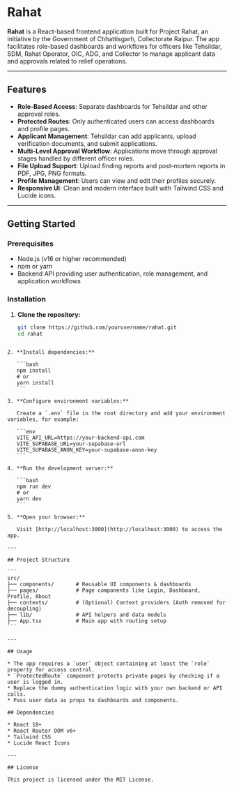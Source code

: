 # Rahat

**Rahat** is a React-based frontend application built for Project Rahat, an initiative by the Government of Chhattisgarh, Collectorate Raipur. The app facilitates role-based dashboards and workflows for officers like Tehsildar, SDM, Rahat Operator, OIC, ADG, and Collector to manage applicant data and approvals related to relief operations.

---

## Features

- **Role-Based Access**: Separate dashboards for Tehsildar and other approval roles.
- **Protected Routes**: Only authenticated users can access dashboards and profile pages.
- **Applicant Management**: Tehsildar can add applicants, upload verification documents, and submit applications.
- **Multi-Level Approval Workflow**: Applications move through approval stages handled by different officer roles.
- **File Upload Support**: Upload finding reports and post-mortem reports in PDF, JPG, PNG formats.
- **Profile Management**: Users can view and edit their profiles securely.
- **Responsive UI**: Clean and modern interface built with Tailwind CSS and Lucide icons.

---

## Getting Started

### Prerequisites

- Node.js (v16 or higher recommended)
- npm or yarn
- Backend API providing user authentication, role management, and application workflows

### Installation

1. **Clone the repository:**

   ```bash
   git clone https://github.com/yourusername/rahat.git
   cd rahat
````

2. **Install dependencies:**

   ```bash
   npm install
   # or
   yarn install
   ```

3. **Configure environment variables:**

   Create a `.env` file in the root directory and add your environment variables, for example:

   ```env
   VITE_API_URL=https://your-backend-api.com
   VITE_SUPABASE_URL=your-supabase-url
   VITE_SUPABASE_ANON_KEY=your-supabase-anon-key
   ```

4. **Run the development server:**

   ```bash
   npm run dev
   # or
   yarn dev
   ```

5. **Open your browser:**

   Visit [http://localhost:3000](http://localhost:3000) to access the app.

---

## Project Structure

```
src/
├── components/       # Reusable UI components & dashboards
├── pages/            # Page components like Login, Dashboard, Profile, About
├── contexts/         # (Optional) Context providers (Auth removed for decoupling)
├── lib/              # API helpers and data models
├── App.tsx           # Main app with routing setup
```

---

## Usage

* The app requires a `user` object containing at least the `role` property for access control.
* `ProtectedRoute` component protects private pages by checking if a user is logged in.
* Replace the dummy authentication logic with your own backend or API calls.
* Pass user data as props to dashboards and components.

## Dependencies

* React 18+
* React Router DOM v6+
* Tailwind CSS
* Lucide React Icons

---

## License

This project is licensed under the MIT License.


